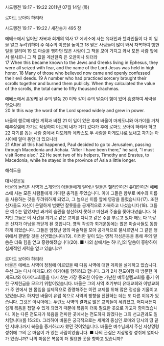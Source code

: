 사도행전 19:17 - 19:22 
2011년 07월 14일 (목)

로마도 보아야 하리라



사도행전 19:17 - 19:22 / 새찬송가 495 장


에베소에서 일어난 자복과 회개의 역사 
17 에베소에 사는 유대인과 헬라인들이 다 이 일을 알고 두려워하며 주 예수의 이름을 높이고 18 믿은 사람들이 많이 와서 자복하여 행한 일을 알리며 19 또 마술을 행하던 많은 사람이 그 책을 모아 가지고 와서 모든 사람 앞에서 불사르니 그 책 값을 계산한즉 은 오만이나 되더라   
17 When this became known to the Jews and Greeks living in Ephesus, they were all seized with fear, and the name of the Lord Jesus was held in high honor. 18 Many of those who believed now came and openly confessed their evil deeds. 19 A number who had practiced sorcery brought their scrolls together and burned them publicly. When they calculated the value of the scrolls, the total came to fifty thousand drachmas. 

에베소에서 흥왕케 된 주의 말씀
20 이와 같이 주의 말씀이 힘이 있어 흥왕하여 세력을 얻으니라   
20 In this way the word of the Lord spread widely and grew in power. 

바울의 행로에 대한 계획과 비전 
21 이 일이 있은 후에 바울이 마게도냐와 아가야를 거쳐 예루살렘에 가기로 작정하여 이르되 내가 거기 갔다가 후에 로마도 보아야 하리라 하고 22 자기를 돕는 사람 중에서 디모데와 에라스도 두 사람을 마게도냐로 보내고 자기는 아시아에 얼마 동안 더 있으니라  
21 After all this had happened, Paul decided to go to Jerusalem, passing through Macedonia and Achaia. "After I have been there," he said, "I must visit Rome also." 22 He sent two of his helpers, Timothy and Erastus, to Macedonia, while he stayed in the province of Asia a little longer.

해석도움





대각성운동  
바울의 놀라운 사역과 스게와의 아들들에게 일어난 일들은 헬라인이건 유대인이건 에베소에 사는 모든 사람들에게 커다란 충격을 주었습니다. 이에 그들은 함부로 예수의 이름을 사용하는 것을 두려워하게 되었고, 그 높으신 이름 앞에 영광을 돌렸습니다(17). 또한 신자들도 자신이 은밀하게 범했던 잘못들을 공개적으로 자복하고 나섰습니다(18). 그들은 예수는 믿었지만 과거의 습관을 청산하지 못하고 미신과 주술을 쫓아다녔습니다. 하지만 그들은 이 사건을 계기로 같은 교회를 다니고 같은 주를 부르고 있다 해도 다 똑같은 신자가 아님을 깨닫게 된 것입니다. 영적 각성과 회개운동에는 많은 마술사들도 동참하게 되었습니다. 그들은 엄청난 양의 마술책을 모아 공개적으로 불사르면서 그 같은 행위에서 결별할 것을 선언했습니다(19). 이러한 깊이 있는 영적 각성운동을 통해 주의 말씀은 더욱 힘을 얻고 흥왕해졌습니다(20).
■ 나의 삶에서는 하나님의 말씀이 흥왕하여 실제적인 세력을 얻고 있습니까?      

로마도 보아야 하리라  
바울은 에베소 사역이 정점에 이르렀을 때 다음 사역에 대한 계획을 설계하고 있습니다. 우선 그는 다시 마게도냐와 아가야를 향하려고 합니다. 그가 2차 전도여행 때 방문한 마게도냐와 아가야교회들을 다시 찾는 가장 중요한 이유는 가난한 예루살렘교회를 돕기 위한 구제헌금을 모으기 위함이었습니다. 바울은 그의 사역 초기부터 유대교회와 이방교회가 주 안에서 한 몸임을 실제적으로 증명해주는 이런 교제를 위해 많은 정성을 기울이고 있었습니다. 하지만 바울이 유럽 쪽으로 사역의 방향을 전환하는 데는 또 다른 이유가 있습니다. 그것은 아시아에는 두란노 사역의 결과로 많은 교회들이 세워졌고, 어디서든지 쉽게 복음을 접할 수 있게 되었기 때문에 복음이 더욱 필요한 곳으로 가고자 함이었습니다. 이는 다른 전도자가 복음을 전파한 곳에서는 전도하지 않겠다는 그의 선교관과도 일치합니다(롬 15:20). 그리하여 바울은 궁극적으로는 세계의 중심인 로마와 당시의 땅 끝인 서바나까지 복음을 증거하고자 했던 것이었습니다. 바울은 예수님께서 주신 지상명령 성취에 그의 온 마음이 가 있는 사람이었습니다. 
■ 나의 관심은 지상명령 성취에 얼마나 가 있습니까? 나의 마음은 복음이 더 필요한 곳을 향하고 있습니까?